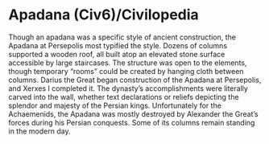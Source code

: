 # Apadana (Civ6)/Civilopedia

Though an apadana was a specific style of ancient construction, the Apadana at Persepolis most typified the style. Dozens of columns supported a wooden roof, all built atop an elevated stone surface accessible by large staircases. The structure was open to the elements, though temporary “rooms” could be created by hanging cloth between columns.
Darius the Great began construction of the Apadana at Persepolis, and Xerxes I completed it. The dynasty’s accomplishments were literally carved into the wall, whether text declarations or reliefs depicting the splendor and majesty of the Persian kings. Unfortunately for the Achaemenids, the Apadana was mostly destroyed by Alexander the Great’s forces during his Persian conquests. Some of its columns remain standing in the modern day.